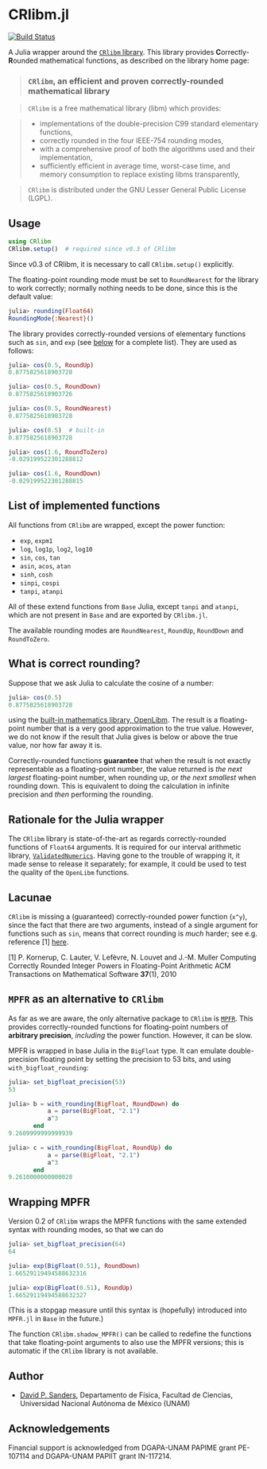 # CRlibm.jl

[![Build Status](https://travis-ci.org/dpsanders/CRlibm.jl.svg?branch=master)](https://travis-ci.org/dpsanders/CRlibm.jl)

A Julia wrapper around the [`CRlibm` library](http://lipforge.ens-lyon.fr/www/crlibm/). This library provides **C**orrectly-**R**ounded mathematical functions, as described on the
library home page:


> ### `CRlibm`, an efficient and proven correctly-rounded mathematical library

> `CRlibm` is a free mathematical library (libm) which provides:

> - implementations of the double-precision C99 standard elementary functions,
> - correctly rounded in the four IEEE-754 rounding modes,
> - with a comprehensive proof of both the algorithms used and their implementation,
> - sufficiently efficient in average time, worst-case time, and memory consumption to replace existing libms transparently,

> `CRlibm` is distributed under the GNU Lesser General Public License (LGPL).


## Usage

```julia
using CRlibm
CRlibm.setup()  # required since v0.3 of CRlibm
```

Since v0.3 of CRlibm, it is necessary to call `CRlibm.setup()` explicitly.

The floating-point rounding mode must be set to `RoundNearest` for
the library to work correctly;
normally nothing needs to be done, since this is the default value:
```julia
julia> rounding(Float64)
RoundingMode{:Nearest}()
```

The library provides correctly-rounded versions of elementary functions such as
`sin`, and  `exp` (see [below](#list-of-implemented-functions) for a complete list). They are used as follows:


```julia
julia> cos(0.5, RoundUp)
0.8775825618903728

julia> cos(0.5, RoundDown)
0.8775825618903726

julia> cos(0.5, RoundNearest)
0.8775825618903728

julia> cos(0.5)  # built-in
0.8775825618903728

julia> cos(1.6, RoundToZero)
-0.029199522301288812

julia> cos(1.6, RoundDown)
-0.029199522301288815

```

## List of implemented functions

All functions from `CRlibm` are wrapped, except the power function:
- `exp`, `expm1`
- `log`, `log1p`, `log2`, `log10`
- `sin`, `cos`, `tan`
- `asin`, `acos`, `atan`
- `sinh`, `cosh`
- `sinpi`, `cospi`
- `tanpi`, `atanpi`

All of these extend functions from `Base` Julia, except `tanpi` and `atanpi`,
which are not present in `Base` and are exported by `CRlibm.jl`.

The available rounding modes are `RoundNearest`, `RoundUp`, `RoundDown` and
`RoundToZero`.


## What is correct rounding?
Suppose that we ask Julia to calculate the cosine of a number:
```julia
julia> cos(0.5)
0.8775825618903728
```
using the [built-in mathematics library, OpenLibm](https://github.com/JuliaLang/openlibm).
The result is a floating-point number that is a very good approximation to the
true value. However, we do not know if the result that Julia gives is below or
above the true value, nor how far away it is.

Correctly-rounded functions **guarantee** that when the result is not
exactly representable as a floating-point number, the value returned is *the next
largest* floating-point number, when rounding up, or *the next smallest* when
rounding down. This is equivalent to doing the calculation in infinite
precision and *then* performing the rounding.

## Rationale for the Julia wrapper

The `CRlibm` library is state-of-the-art as regards correctly-rounded
functions of `Float64` arguments. It is required for our interval arithmetic library,
[`ValidatedNumerics`](https://github.com/dpsanders/ValidatedNumerics.jl).
Having gone to the trouble of wrapping it, it made sense to release it separately;
for example, it could be used to test the quality of the `OpenLibm` functions.

## Lacunae

`CRlibm` is missing a (guaranteed) correctly-rounded power function (`x^y`), since the fact
that there are two arguments, instead of a single argument for functions such
as `sin`, means that correct rounding is *much* harder; see e.g. reference [1]  [here](http://perso.ens-lyon.fr/jean-michel.muller/p1-Kornerup.pdf).

[1] P. Kornerup, C. Lauter, V. Lefèvre, N. Louvet and J.-M. Muller
Computing Correctly Rounded Integer Powers in Floating-Point Arithmetic
ACM Transactions on Mathematical Software **37**(1), 2010

## `MPFR` as an alternative to `CRlibm`

As far as we are aware, the only alternative package to `CRlibm` is [`MPFR`](http://www.mpfr.org/). This provides correctly-rounded functions for
floating-point numbers of **arbitrary precision**, *including* the power function. However, it can be slow.

MPFR is wrapped in base Julia in the `BigFloat` type. It can emulate double-precision floating point by setting the precision to 53 bits, and using `with_bigfloat_rounding`:

```julia
julia> set_bigfloat_precision(53)
53

julia> b = with_rounding(BigFloat, RoundDown) do
           a = parse(BigFloat, "2.1")
           a^3
       end
9.2609999999999939

julia> c = with_rounding(BigFloat, RoundUp) do
           a = parse(BigFloat, "2.1")
           a^3
       end
9.2610000000000028

```

## Wrapping MPFR

Version 0.2 of `CRlibm` wraps the MPFR functions with the same extended syntax with rounding modes, so that we can do
```julia
julia> set_bigfloat_precision(64)
64

julia> exp(BigFloat(0.51), RoundDown)
1.66529119494588632316

julia> exp(BigFloat(0.51), RoundUp)
1.66529119494588632327
```

(This is a stopgap measure until this syntax is (hopefully) introduced into `MPFR.jl` in `Base` in the future.)

The function `CRlibm.shadow_MPFR()` can be called to redefine the functions that take floating-point arguments to also use the MPFR versions; this is automatic if the `CRlibm` library is not available.


## Author
- [David P. Sanders](http://sistemas.fciencias.unam.mx/~dsanders),
Departamento de Física, Facultad de Ciencias, Universidad Nacional Autónoma de México (UNAM)

## Acknowledgements ##
Financial support is acknowledged from DGAPA-UNAM PAPIME grant PE-107114 and DGAPA-UNAM PAPIIT grant IN-117214.
